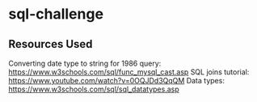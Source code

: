 # sql-challenge

## Resources Used

Converting date type to string for 1986 query: https://www.w3schools.com/sql/func_mysql_cast.asp
SQL joins tutorial: https://www.youtube.com/watch?v=0OQJDd3QqQM
Data types: https://www.w3schools.com/sql/sql_datatypes.asp